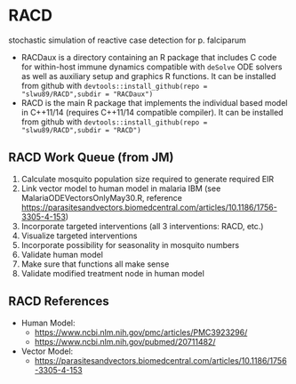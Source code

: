 # RACD
stochastic simulation of reactive case detection for p. falciparum

* RACDaux is a directory containing an R package that includes C code for within-host immune dynamics compatible with `deSolve` ODE solvers as well as auxiliary setup and graphics R functions. It can be installed from github with `devtools::install_github(repo = "slwu89/RACD",subdir = "RACDaux")`
* RACD is the main R package that implements the individual based model in C++11/14 (requires C++11/14 compatible compiler). It can be installed from github with `devtools::install_github(repo = "slwu89/RACD",subdir = "RACD")`

## RACD Work Queue (from JM)
1. Calculate mosquito population size required to generate required EIR
2. Link vector model to human model in malaria IBM (see MalariaODEVectorsOnlyMay30.R, reference https://parasitesandvectors.biomedcentral.com/articles/10.1186/1756-3305-4-153)
3. Incorporate targeted interventions (all 3 interventions: RACD, etc.)
4. Visualize targeted interventions
5. Incorporate possibility for seasonality in mosquito numbers
6. Validate human model
7. Make sure that functions all make sense
8. Validate modified treatment node in human model

## RACD References
* Human Model:
  * https://www.ncbi.nlm.nih.gov/pmc/articles/PMC3923296/
  * https://www.ncbi.nlm.nih.gov/pubmed/20711482/
* Vector Model:
  * https://parasitesandvectors.biomedcentral.com/articles/10.1186/1756-3305-4-153
